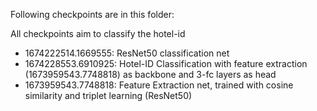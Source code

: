 Following checkpoints are in this folder:

All checkpoints aim to classify the hotel-id

- 1674222514.1669555: ResNet50 classification net
- 1674228553.6910925: Hotel-ID Classification with feature extraction (1673959543.7748818) as backbone and 3-fc layers as head
- 1673959543.7748818: Feature Extraction net, trained with cosine similarity and triplet learning (ResNet50)